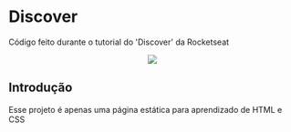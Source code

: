 # Discover

Código feito durante o tutorial do 'Discover' da Rocketseat 
<p align="center">
  <img src="http://img.shields.io/static/v1?label=STATUS&message=EM%20DESENVOLVIMENTO&color=GREEN&style=for-the-badge"/>
</p>

## Introdução 
Esse projeto é apenas uma página estática para aprendizado de HTML e CSS

